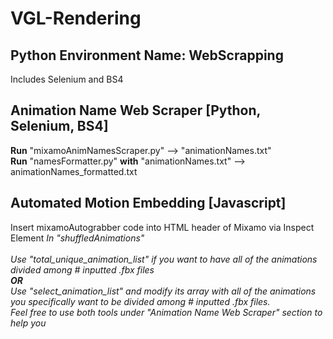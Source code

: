 # VGL-Rendering

## Python Environment Name: WebScrapping
Includes Selenium and BS4

## Animation Name Web Scraper [Python, Selenium, BS4]
**Run** "mixamoAnimNamesScraper.py" --> "animationNames.txt" <br />
**Run** "namesFormatter.py" **with** "animationNames.txt" --> animationNames_formatted.txt

## Automated Motion Embedding [Javascript]
Insert mixamoAutograbber code into HTML header of Mixamo via Inspect Element
*In "shuffledAnimations"* <br /> <br />
*Use "total_unique_animation_list" if you want to have all of the animations divided among # inputted .fbx files* <br />
***OR*** <br />
*Use "select_animation_list" and modify its array with all of the animations you specifically want to be divided among # inputted .fbx files.* <br />
*Feel free to use both tools under "Animation Name Web Scraper" section to help you*
